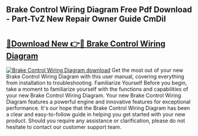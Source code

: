 ## Brake Control Wiring Diagram Free Pdf Download - Part-TvZ New Repair Owner Guide CmDiI

# <h2><a href="http://dfqmtxt.blite.top/?on=Brake+Control+Wiring+Diagram">🔗Download New 👉🔴 Brake Control Wiring Diagram</a></h2>

[![Brake Control Wiring Diagram download](https://i.imgur.com/lujVjoI.png)](http://dfqmtxt.blite.top/?on=Brake+Control+Wiring+Diagram)
Get the most out of your new Brake Control Wiring Diagram with this user manual, covering everything from installation to troubleshooting. Familiarize Yourself Before you begin, take a moment to familiarize yourself with the functions and capabilities of your new Brake Control Wiring Diagram. Your new Brake Control Wiring Diagram features a powerful engine and innovative features for exceptional performance. It's our hope that the Brake Control Wiring Diagram has been a clear and easy-to-follow guide in helping you get started with your new product. Should you require any assistance or clarification, please do not hesitate to contact our customer support team.
